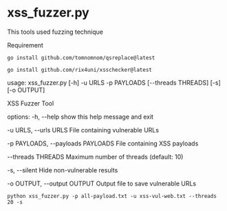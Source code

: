 # xss_fuzzer.py
This tools used fuzzing technique


Requirement

    go install github.com/tomnomnom/qsreplace@latest

    go install github.com/rix4uni/xsschecker@latest

usage: xss_fuzzer.py [-h] -u URLS -p PAYLOADS [--threads THREADS] [-s] [-o OUTPUT]

XSS Fuzzer Tool

options:
  -h, --help            show this help message and exit
  
  -u URLS, --urls URLS  File containing vulnerable URLs
  
  -p PAYLOADS, --payloads PAYLOADS   File containing XSS payloads
                        
  --threads THREADS     Maximum number of threads (default: 10)
  
  -s, --silent          Hide non-vulnerable results
  
  -o OUTPUT, --output OUTPUT    Output file to save vulnerable URLs

    python xss_fuzzer.py -p all-payload.txt -u xss-vul-web.txt --threads 20 -s
